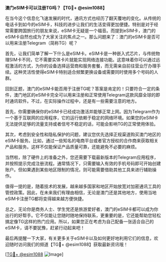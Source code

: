 **澳门eSIM卡可以注册TG吗？【TG💪+ @esim1088】**

在当今这个信息化飞速发展的时代，通讯方式也经历了翻天覆地的变化。从传统的电话卡到如今的eSIM卡，科技的进步让我们的生活变得更加便捷。特别是对于经常需要跨国旅行的朋友来说，eSIM卡无疑是一个福音。而提到eSIM卡，澳门的eSIM卡自然也成为了大家关注的焦点之一。那么问题来了：澳门的eSIM卡是否可以用来注册Telegram（简称TG）呢？

首先，让我们简单了解一下什么是eSIM卡。eSIM卡是一种嵌入式芯片，与传统物理SIM卡不同，它不需要实体卡片就能实现网络连接功能。这意味着你可以通过远程激活的方式，为你的设备选择运营商和服务套餐，而无需亲自前往营业厅办理手续。这种灵活性使得eSIM卡特别适合频繁更换设备或需要同时使用多个号码的人群。

回到正题，澳门的eSIM卡能否用于注册TG呢？答案是肯定的！只要符合一定的条件，澳门地区的eSIM卡完全可以用来注册和正常使用Telegram这款风靡全球的即时通讯软件。不过，在实际操作过程中，还是有一些需要注意的地方。

首先，你需要确保你的eSIM卡已经成功激活并能够正常上网。因为Telegram作为一个基于互联网的应用程序，它的运行依赖于稳定的网络环境。如果您的eSIM卡无法提供足够的流量支持或者信号不稳定的话，可能会影响TG的正常使用体验。

其次，考虑到安全性和隐私保护的问题，建议您优先选择正规渠道购买澳门地区的eSIM卡服务。比如，通过一些知名的电商平台或者官方授权的合作商来获取相关产品和服务。这样不仅能保证产品质量可靠，还能避免不必要的麻烦。

当然啦，除了硬件上的准备之外，您还需要下载最新版本的Telegram应用程序，并按照提示完成注册流程。通常情况下，只需要输入有效的手机号码即可开始创建账户。但如果遇到某些地区限制的情况，则可能需要借助其他工具来进行辅助操作。

值得一提的是，随着技术的发展，越来越多国家和地区开始放宽对加密通讯工具的管控政策。因此，在未来我们有理由相信，无论是澳门还是其他地方，使用当地eSIM卡注册TG都将变得越来越方便快捷。

总之，无论你是商务人士、学生党还是旅游爱好者，澳门的eSIM卡都可以成为你出行的好帮手。它不仅能让您随时随地保持联系，更重要的是，它还能帮助您轻松搞定像TG这样的热门应用。所以，如果您正在考虑为自己配备一张适合自己的eSIM卡，请不要犹豫，赶紧行动起来吧！

最后再提醒一下大家，有关更多关于eSIM卡以及如何更好地利用它们的信息，欢迎随时访问我们的频道【TG💪+ @esim1088】获取最新资讯哦！

[[TG💪+ @esim1088](https://t.me/s/esim1088) ![Image](https://i.postimg.cc/4NQfJmqS/Snipaste-2025-05-13-00-14-12.png)]